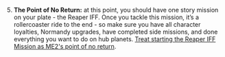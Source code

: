 5.  **The Point of No Return:** at this point, you should have one story mission on your plate - the Reaper IFF. Once you tackle this mission, it’s a rollercoaster ride to the end - so make sure you have all character loyalties, Normandy upgrades, have completed side missions, and done everything you want to do on hub planets. [Treat starting the Reaper IFF Mission as ME2's point of no return](https://www.rpgsite.net/feature/11149-mass-effect-2-point-of-no-return-what-mission-you-should-finish-all-your-quests-before-starting).